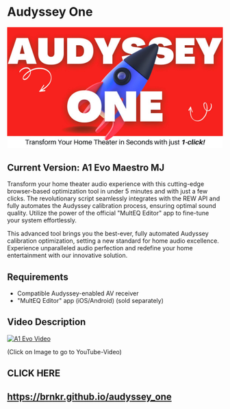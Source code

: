 # Audyssey One

![A1 Evo](imgs/a1_evo.jpeg)

## Current Version: A1 Evo Maestro MJ

Transform your home theater audio experience with this cutting-edge browser-based optimization tool in under 5 minutes and with just a few clicks. The revolutionary script seamlessly integrates with the REW API and fully automates the Audyssey calibration process, ensuring optimal sound quality. Utilize the power of the official "MultEQ Editor" app to fine-tune your system effortlessly.

This advanced tool brings you the best-ever, fully automated Audyssey calibration optimization, setting a new standard for home audio excellence. Experience unparalleled audio perfection and redefine your home entertainment with our innovative solution.

## Requirements

- Compatible Audyssey-enabled AV receiver
- "MultEQ Editor" app (iOS/Android) (sold separately)

## Video Description

[![A1 Evo Video](https://img.youtube.com/vi/lmZ5yV1-wMI/0.jpg)](https://www.youtube.com/watch?v=lmZ5yV1-wMI)

(Click on Image to go to YouTube-Video)

## CLICK HERE

## https://brnkr.github.io/audyssey_one
